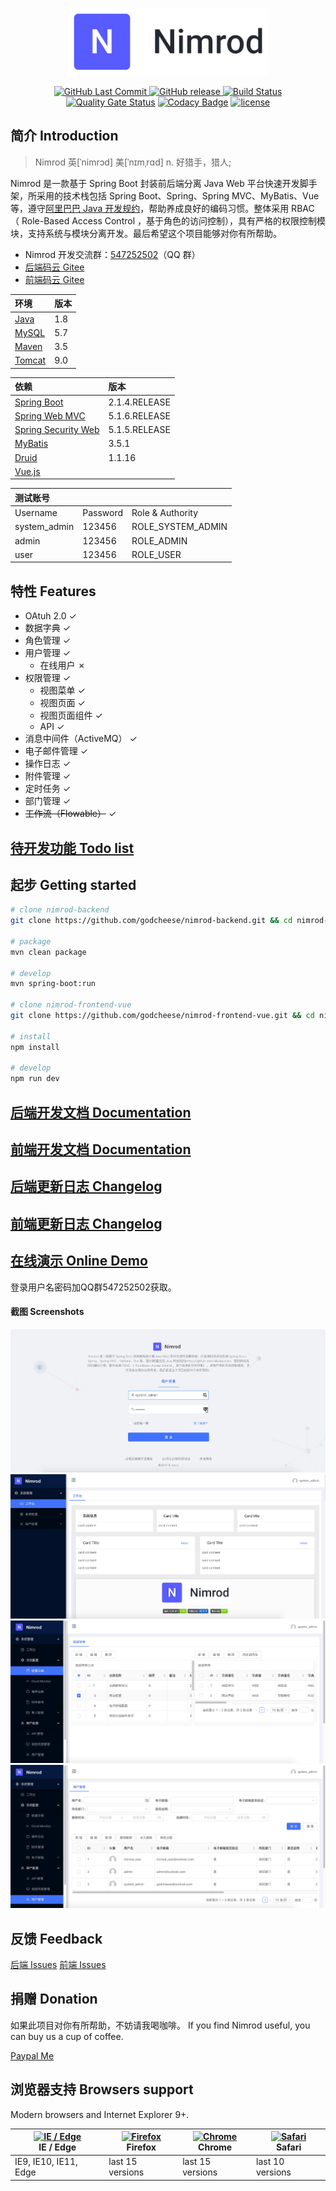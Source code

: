 <p align="center">
  <img width="320" src="https://github.com/godcheese/nimrod-backend/blob/master/nimrod_banner.png?raw=true">
</p>
<p align="center">
  <a href="https://github.com/godcheese/nimrod-backend">
    <img src="https://img.shields.io/github/last-commit/godcheese/nimrod-backend.svg" alt="GitHub Last Commit">
  </a>
  <a href="https://github.com/godcheese/nimrod-backend/releases">
    <img src="https://img.shields.io/github/release/godcheese/nimrod-backend.svg" alt="GitHub release">
  </a>
  <a href="https://travis-ci.org/godcheese/nimrod-backend" rel="nofollow">
    <img src="https://travis-ci.org/godcheese/nimrod-backend.svg?branch=master" alt="Build Status">
  </a>
  <a href="https://sonarcloud.io/dashboard?id=godcheese_nimrod-backend"><img src="https://sonarcloud.io/api/project_badges/measure?project=godcheese_nimrod-backend&metric=alert_status" alt="Quality Gate Status"/></a>
  <a href="https://www.codacy.com/app/godcheese/nimrod-backend?utm_source=github.com&amp;utm_medium=referral&amp;utm_content=godcheese/nimrod-backend&amp;utm_campaign=Badge_Grade"><img src="https://api.codacy.com/project/badge/Grade/d8feb5cbcb7e4d3db0c95b29f23ffa3d" alt="Codacy Badge"/></a>
  <a href="https://github.com/godcheese/nirmod-backend/blob/master/LICENSE">
    <img src="https://img.shields.io/github/license/mashape/apistatus.svg" alt="license">
  </a>
<!--   <a href="https://gitter.im/repo-name/discuss">
    <img src="https://badges.gitter.im/Join%20Chat.svg" alt="gitter">
  </a> -->
<!--   <a href="https://godcheese.github.io/nimrod-backend/donate">
    <img src="https://img.shields.io/badge/%24-donate-ff69b4.svg" alt="donate">
  </a> -->
</p>

## 简介 Introduction
> Nimrod 英[ˈnimrɔd] 美[ˈnɪmˌrɑd] n.	好猎手，猎人;

Nimrod 是一款基于 Spring Boot 封装前后端分离 Java Web 平台快速开发脚手架，所采用的技术栈包括 Spring Boot、Spring、Spring MVC、MyBatis、Vue 等，遵守[阿里巴巴 Java 开发规约](https://github.com/alibaba/p3c)，帮助养成良好的编码习惯。整体采用 RBAC （ Role-Based Access Control ，基于角色的访问控制），具有严格的权限控制模块，支持系统与模块分离开发。最后希望这个项目能够对你有所帮助。

- Nimrod 开发交流群：[547252502](https://jq.qq.com/?_wv=1027&k=5yxyg73)（QQ 群）
- [后端码云 Gitee](https://gitee.com/godcheese/nimrod-backend)
- [前端码云 Gitee](https://gitee.com/godcheese/nimrod-frontend-vue)

|环境  |版本|
|:-----|---|
|[Java](https://www.oracle.com/technetwork/java/javase/downloads/jdk8-downloads-2133151.html)  |1.8|
|[MySQL](https://dev.mysql.com/downloads/mysql/5.7.html#downloads) |5.7|
|[Maven](http://maven.apache.org/download.cgi) |3.5|
|[Tomcat](https://tomcat.apache.org/download-90.cgi)|9.0|

|依赖            |版本         |
|:------------- |:------------|
|[Spring Boot](http://mvnrepository.com/artifact/org.springframework.boot/spring-boot)    |2.1.4.RELEASE|
|[Spring Web MVC](http://mvnrepository.com/artifact/org.springframework/spring-webmvc)     |5.1.6.RELEASE|
|[Spring Security Web](http://mvnrepository.com/artifact/org.springframework.security/spring-security-web)|5.1.5.RELEASE|
|[MyBatis](http://mvnrepository.com/artifact/org.mybatis/mybatis)        |3.5.1      |
|[Druid](http://mvnrepository.com/artifact/com.alibaba/druid-spring-boot-starter)          |1.1.16       |
|[Vue.js](http://cn.vue.js)      ||

|测试账号     |        |                                       |
|:-----------|:-------|:---------------------|
|Username    |Password|Role & Authority      |
|system_admin|123456  |ROLE_SYSTEM_ADMIN     |
|admin       |123456  |ROLE_ADMIN            |
|user        |123456  |ROLE_USER             |

## 特性 Features

- OAtuh 2.0 ✓
- 数据字典 ✓
- 角色管理 ✓
- 用户管理 ✓
  - 在线用户 ✗
- 权限管理 ✓
  - 视图菜单 ✓
  - 视图页面 ✓
  - 视图页面组件 ✓
  - API ✓
- 消息中间件（ActiveMQ） ✓
- 电子邮件管理 ✓
- 操作日志 ✓
- 附件管理 ✓
- 定时任务 ✓
- 部门管理 ✓
- ~~工作流（Flowable）~~ ✓

## [待开发功能 Todo list](https://github.com/godcheese/nimrod-backend/blob/master/todo.md)

## 起步 Getting started

```bash
# clone nimrod-backend
git clone https://github.com/godcheese/nimrod-backend.git && cd nimrod-backend

# package
mvn clean package

# develop
mvn spring-boot:run

# clone nimrod-frontend-vue
git clone https://github.com/godcheese/nimrod-frontend-vue.git && cd nimrod-frontend-vue

# install
npm install

# develop
npm run dev

```
## [后端开发文档 Documentation](https://github.com/godcheese/nimrod-backend/blob/master/docs/getting_started.md)

## [前端开发文档 Documentation](https://github.com/godcheese/nimrod-frontend-vue/blob/master/docs/getting_started.md)

## [后端更新日志 Changelog](https://github.com/godcheese/nimrod-backend/releases)
## [前端更新日志 Changelog](https://github.com/godcheese/nimrod-frontend-vue/releases)

## [在线演示 Online Demo](http://demo.godcheese.com:9090)

登录用户名密码加QQ群547252502获取。

#### 截图 Screenshots

![1.png](https://github.com/godcheese/nimrod-backend/blob/master/screenshots/1.png)
![2.png](https://github.com/godcheese/nimrod-backend/blob/master/screenshots/2.png)
![3.png](https://github.com/godcheese/nimrod-backend/blob/master/screenshots/3.png)
![4.png](https://github.com/godcheese/nimrod-backend/blob/master/screenshots/4.png)

## 反馈 Feedback

[后端 Issues](https://github.com/godcheese/nimrod-backend/issues)
[前端 Issues](https://github.com/godcheese/nimrod-frontend-vue/issues)

## 捐赠 Donation

如果此项目对你有所帮助，不妨请我喝咖啡。
If you find Nimrod useful, you can buy us a cup of coffee.

[Paypal Me](https://www.paypal.me/godcheese)

## 浏览器支持 Browsers support

Modern browsers and Internet Explorer 9+.

| [<img src="https://raw.githubusercontent.com/alrra/browser-logos/master/src/edge/edge_48x48.png" alt="IE / Edge" width="24px" height="24px" />](http://godban.github.io/browsers-support-badges/)</br>IE / Edge | [<img src="https://raw.githubusercontent.com/alrra/browser-logos/master/src/firefox/firefox_48x48.png" alt="Firefox" width="24px" height="24px" />](http://godban.github.io/browsers-support-badges/)</br>Firefox | [<img src="https://raw.githubusercontent.com/alrra/browser-logos/master/src/chrome/chrome_48x48.png" alt="Chrome" width="24px" height="24px" />](http://godban.github.io/browsers-support-badges/)</br>Chrome | [<img src="https://raw.githubusercontent.com/alrra/browser-logos/master/src/safari/safari_48x48.png" alt="Safari" width="24px" height="24px" />](http://godban.github.io/browsers-support-badges/)</br>Safari |
| --------- | --------- | --------- | --------- |
| IE9, IE10, IE11, Edge| last 15 versions| last 15 versions| last 10 versions
